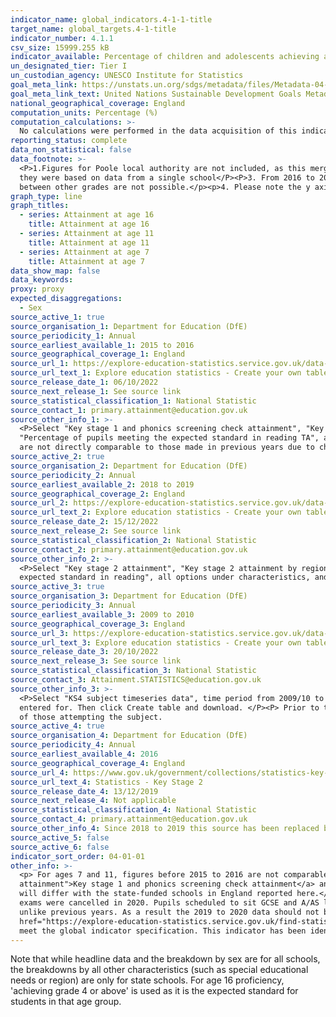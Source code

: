 ```yaml
---
indicator_name: global_indicators.4-1-1-title
target_name: global_targets.4-1-title
indicator_number: 4.1.1
csv_size: 15999.255 kB
indicator_available: Percentage of children and adolescents achieving at least the expected proficiency level in English and Mathematics at ages 7, 11 and 16
un_designated_tier: Tier I
un_custodian_agency: UNESCO Institute for Statistics 
goal_meta_link: https://unstats.un.org/sdgs/metadata/files/Metadata-04-01-01.pdf
goal_meta_link_text: United Nations Sustainable Development Goals Metadata (PDF 4.0 MB)
national_geographical_coverage: England
computation_units: Percentage (%)
computation_calculations: >-
  No calculations were performed in the data acquisition of this indicator as appropriate data was readily available in the final format specified by this indicator. For insight into the details of potential calculations please refer to the original source metadata or source contact.
reporting_status: complete
data_non_statistical: false
data_footnote: >-
  <P>1.Figures for Poole local authority are not included, as this merged to become Bournemouth, Christchurch and Poole in 2019</P><P>2. Figures for the City of London and the Isles of Scily for attainment at age 7 have been removed due to being suppressed in the source publication, as
  they were based on data from a single school</P><P>3. From 2016 to 2017, new reformed GCSEs were introduced into performance tables and are graded using a new 9-1 scale. A time series comparison can only be shown at agreed anchor points (9-7/A*-A, 9-4/A*-C, 9-1/A*-G) as comparisons
  between other grades are not possible.</p><p>4. Please note the y axis does not go to 100% for ease of visualisation. </p>
graph_type: line
graph_titles:
  - series: Attainment at age 16
    title: Attainment at age 16
  - series: Attainment at age 11
    title: Attainment at age 11
  - series: Attainment at age 7
    title: Attainment at age 7
data_show_map: false
data_keywords:
proxy: proxy
expected_disaggregations:
  - Sex
source_active_1: true
source_organisation_1: Department for Education (DfE)
source_periodicity_1: Annual
source_earliest_available_1: 2015 to 2016
source_geographical_coverage_1: England
source_url_1: https://explore-education-statistics.service.gov.uk/data-tables/key-stage-1-and-phonics-screening-check-attainment
source_url_text_1: Explore education statistics - Create your own tables
source_release_date_1: 06/10/2022
source_next_release_1: See source link
source_statistical_classification_1: National Statistic
source_contact_1: primary.attainment@education.gov.uk
source_other_info_1: >-
  <P>Select "Key stage 1 and phonics screening check attainment", "Key stage 1 attainment by pupil characteristics" OR "Key stage 1 attainment by region and local authority", time period from 2015/16 to 2021/22, "Percentage of pupils meeting the expected standard in mathematics TA" and
  "Percentage of pupils meeting the expected standard in reading TA", all options under pupil characteristics, and all options under gender. Then click Create table and download. </P><P>Attainment at age 7 (Key Stage 1) is based on teacher assessments. Judgements made since 2018 to 2019
  are not directly comparable to those made in previous years due to changes made within the 2018 to 19 teacher assessment frameworks.
source_active_2: true
source_organisation_2: Department for Education (DfE)
source_periodicity_2: Annual
source_earliest_available_2: 2018 to 2019
source_geographical_coverage_2: England
source_url_2: https://explore-education-statistics.service.gov.uk/data-tables/key-stage-2-attainment
source_url_text_2: Explore education statistics - Create your own tables
source_release_date_2: 15/12/2022
source_next_release_2: See source link
source_statistical_classification_2: National Statistic
source_contact_2: primary.attainment@education.gov.uk
source_other_info_2: >-
  <P>Select "Key stage 2 attainment", "Key stage 2 attainment by region, local authority and pupil characteristics", all local authorities and regions, "time period from 2018/19 to 2021/22, "Percentage of pupils meeting the expected standard in maths" and "Percentage of pupils meeting the
  expected standard in reading", all options under characteristics, and all options under gender. Then click Create table and download.
source_active_3: true
source_organisation_3: Department for Education (DfE)
source_periodicity_3: Annual
source_earliest_available_3: 2009 to 2010
source_geographical_coverage_3: England
source_url_3: https://explore-education-statistics.service.gov.uk/data-tables/key-stage-4-performance-revised
source_url_text_3: Explore education statistics - Create your own tables
source_release_date_3: 20/10/2022
source_next_release_3: See source link
source_statistical_classification_3: National Statistic
source_contact_3: Attainment.STATISTICS@education.gov.uk
source_other_info_3: >-
  <P>Select "KS4 subject timeseries data", time period from 2009/10 to 2021/22, "The percentage of pupils achieving the designated grade", all three options under Gender, "94AstarC" under The grade achieved, and "English, "English Language", and "Mathematics" under The subject pupils are
  entered for. Then click Create table and download. </P><P> Prior to the 2018/19 academic year, data is for the 'English' subject. From the 2018/19 academic year data is for the subject 'English Language'. </P><P> Figures used are a percentage of pupils at the end of KS4, not a percentage
  of those attempting the subject.
source_active_4: true
source_organisation_4: Department for Education (DfE)
source_periodicity_4: Annual
source_earliest_available_4: 2016
source_geographical_coverage_4: England
source_url_4: https://www.gov.uk/government/collections/statistics-key-stage-2
source_url_text_4: Statistics - Key Stage 2
source_release_date_4: 13/12/2019
source_next_release_4: Not applicable
source_statistical_classification_4: National Statistic
source_contact_4: primary.attainment@education.gov.uk
source_other_info_4: Since 2018 to 2019 this source has been replaced by  <a href="https://explore-education-statistics.service.gov.uk/find-statistics/key-stage-2-attainment/2021-22">Source 2</a>. 
source_active_5: false
source_active_6: false
indicator_sort_order: 04-01-01
other_info: >-
  <p> For ages 7 and 11, figures before 2015 to 2016 are not comparable to figures from 2015 to 2016 onwards due to a change in assesments. </p><p> National figures in the <a href="https://explore-education-statistics.service.gov.uk/find-statistics/key-stage-1-and-phonics-screening-check-
  attainment">Key stage 1 and phonics screening check attainment</a> and <a href="https://explore-education-statistics.service.gov.uk/find-statistics/key-stage-2-attainment">Key stage 2 attainment</a> report figures for all schools in England. Therefore, some percentages at national level
  will differ with the state-funded schools in England reported here.</p><p>In response to the COVID-19 pandemic, the Department for Education cancelled the 2019 to 2020 national curriculum assessments (Key Stage 1 & Key Stage 2) and associated data collections. Furthermore, the summer
  exams were cancelled in 2020. Pupils scheduled to sit GCSE and A/AS level exams in 2020 were awarded either a centre assessment grade or their calculated grade using a model developed by Ofqual. The new method of awarding grades has led to a set of pupil attainment statistics that are
  unlike previous years. As a result the 2019 to 2020 data should not be directly compared to attainment data from previous years for the purposes of measuring changes in student performance and, therefore, are not presented on this graph. For more information please visit <a
  href="https://explore-education-statistics.service.gov.uk/find-statistics/key-stage-4-performance-revised/2019-20">DfE Key Stage 4 2019 to 2020</a></p> This indicator is being used as an approximation of the UN SDG Indicator. Where possible, we will work to identify or develop UK data to
  meet the global indicator specification. This indicator has been identified in collaboration with topic experts.
---
```

Note that while headline data and the breakdown by sex are for all schools, the breakdowns by all other characteristics (such as special educational needs or region) are only for state schools. For age 16 proficiency, 'achieving grade 4 or above' is used as it is the expected standard for students in that age group.